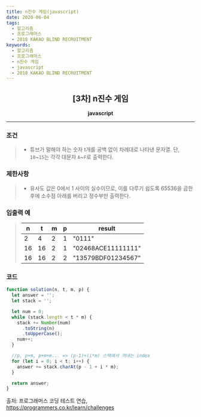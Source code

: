 ```yaml
---
title: n진수 게임(javascript)
date: 2020-06-04
tags:
  - 알고리즘
  - 프로그래머스
  - 2018 KAKAO BLIND RECRUITMENT
keywords:
  - 알고리즘
  - 프로그래머스
  - n진수 게임
  - javascript
  - 2018 KAKAO BLIND RECRUITMENT
---
```


## <center>[3차] n진수 게임</center>

**<center>javascript</center>**

---

### 조건

> - 튜브가 말해야 하는 숫자 t개를 공백 없이 차례대로 나타낸 문자열. 단, `10`~`15`는 각각 대문자 `A`~`F`로 출력한다.

### 제한사항

> - 유사도 값은 0에서 1 사이의 실수이므로, 이를 다루기 쉽도록 65536을 곱한 후에 소수점 아래를 버리고 정수부만 출력한다.

### 입출력 예

> | n   | t   | m   | p   | result             |
> | --- | --- | --- | --- | ------------------ |
> | 2   | 4   | 2   | 1   | "0111"             |
> | 16  | 16  | 2   | 1   | "02468ACE11111111" |
> | 16  | 16  | 2   | 2   | "13579BDF01234567" |

### 코드

```javascript
function solution(n, t, m, p) {
  let answer = '';
  let stack = '';

  let num = 0;
  while (stack.length < t * m) {
    stack += Number(num)
      .toString(n)
      .toUpperCase();
    num++;
  }

  //p, p+m, p+m+m... => (p-1)+(i*m) 스택에서 꺼내는 index
  for (let i = 0; i < t; i++) {
    answer += stack.charAt(p - 1 + i * m);
  }

  return answer;
}
```

출처: 프로그래머스 코딩 테스트 연습, https://programmers.co.kr/learn/challenges
